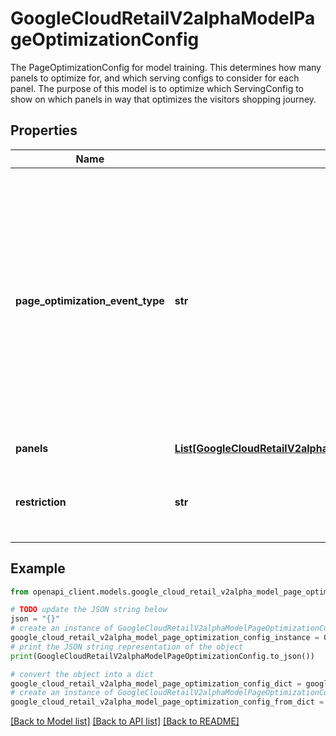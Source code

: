 # GoogleCloudRetailV2alphaModelPageOptimizationConfig

The PageOptimizationConfig for model training. This determines how many panels to optimize for, and which serving configs to consider for each panel. The purpose of this model is to optimize which ServingConfig to show on which panels in way that optimizes the visitors shopping journey.

## Properties

Name | Type | Description | Notes
------------ | ------------- | ------------- | -------------
**page_optimization_event_type** | **str** | Required. The type of UserEvent this page optimization is shown for. Each page has an associated event type - this will be the corresponding event type for the page that the page optimization model is used on. Supported types: * &#x60;add-to-cart&#x60;: Products being added to cart. * &#x60;detail-page-view&#x60;: Products detail page viewed. * &#x60;home-page-view&#x60;: Homepage viewed * &#x60;category-page-view&#x60;: Homepage viewed * &#x60;shopping-cart-page-view&#x60;: User viewing a shopping cart. &#x60;home-page-view&#x60; only allows models with type &#x60;recommended-for-you&#x60;. All other page_optimization_event_type allow all Model.types. | [optional] 
**panels** | [**List[GoogleCloudRetailV2alphaModelPageOptimizationConfigPanel]**](GoogleCloudRetailV2alphaModelPageOptimizationConfigPanel.md) | Required. A list of panel configurations. Limit &#x3D; 5. | [optional] 
**restriction** | **str** | Optional. How to restrict results across panels e.g. can the same ServingConfig be shown on multiple panels at once. If unspecified, default to &#x60;UNIQUE_MODEL_RESTRICTION&#x60;. | [optional] 

## Example

```python
from openapi_client.models.google_cloud_retail_v2alpha_model_page_optimization_config import GoogleCloudRetailV2alphaModelPageOptimizationConfig

# TODO update the JSON string below
json = "{}"
# create an instance of GoogleCloudRetailV2alphaModelPageOptimizationConfig from a JSON string
google_cloud_retail_v2alpha_model_page_optimization_config_instance = GoogleCloudRetailV2alphaModelPageOptimizationConfig.from_json(json)
# print the JSON string representation of the object
print(GoogleCloudRetailV2alphaModelPageOptimizationConfig.to_json())

# convert the object into a dict
google_cloud_retail_v2alpha_model_page_optimization_config_dict = google_cloud_retail_v2alpha_model_page_optimization_config_instance.to_dict()
# create an instance of GoogleCloudRetailV2alphaModelPageOptimizationConfig from a dict
google_cloud_retail_v2alpha_model_page_optimization_config_from_dict = GoogleCloudRetailV2alphaModelPageOptimizationConfig.from_dict(google_cloud_retail_v2alpha_model_page_optimization_config_dict)
```
[[Back to Model list]](../README.md#documentation-for-models) [[Back to API list]](../README.md#documentation-for-api-endpoints) [[Back to README]](../README.md)


